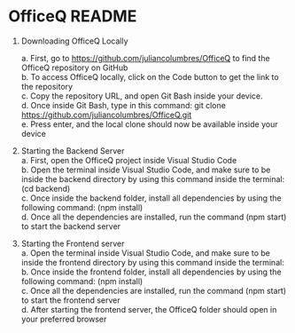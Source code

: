 # OfficeQ README

1. Downloading OfficeQ Locally

   a. First, go to https://github.com/juliancolumbres/OfficeQ to find the OfficeQ repository on GitHub <br>
   b. To access OfficeQ locally, click on the Code button to get the link to the repository <br>
   c. Copy the repository URL, and open Git Bash inside your device. <br>
   d. Once inside Git Bash, type in this command: git clone https://github.com/juliancolumbres/OfficeQ.git <br>
   e. Press enter, and the local clone should now be available inside your device
   
2. Starting the Backend Server<br>
   a. First, open the OfficeQ project inside Visual Studio Code <br>
   b. Open the terminal inside Visual Studio Code, and make sure to be inside the backend directory by using this command inside the terminal: (cd backend) <br>
   c. Once inside the backend folder, install all dependencies by using the following command: (npm install) <br>
   d. Once all the dependencies are installed, run the command (npm start) to start the backend server <br>

3. Starting the Frontend server<br>
   a. Open the terminal inside Visual Studio Code, and make sure to be inside the frontend directory by using this command inside the terminal: <br>
   b. Once inside the frontend folder, install all dependencies by using the following command: (npm install) <br>
   c. Once all the dependencies are installed, run the command (npm start) to start the frontend server<br>
   d. After starting the frontend server, the OfficeQ folder should open in your preferred browser<br>

